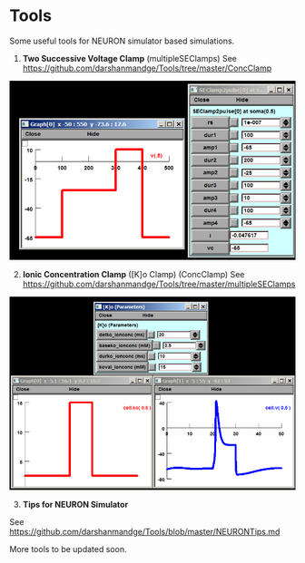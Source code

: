 # Tools
Some useful tools for NEURON simulator based simulations.

1. **Two Successive Voltage Clamp** (multipleSEClamps)
See https://github.com/darshanmandge/Tools/tree/master/ConcClamp

![Successive Clamp Example](https://github.com/darshanmandge/Tools/blob/master/twoseclamp.PNG)



2. **Ionic Concentration Clamp** ([K]o Clamp) (ConcClamp)
See https://github.com/darshanmandge/Tools/tree/master/multipleSEClamps

![Concentration Clamp Example](https://github.com/darshanmandge/Tools/blob/master/conclampeg.PNG)



3. **Tips for NEURON Simulator**

See https://github.com/darshanmandge/Tools/blob/master/NEURONTips.md

More tools to be updated soon.
